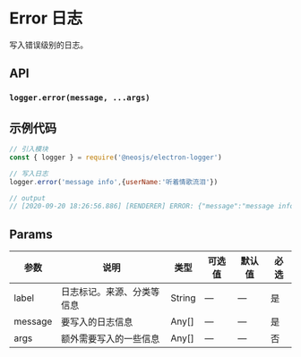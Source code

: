 # Error 日志
写入错误级别的日志。

## API
### `logger.error(message, ...args)`
###

## 示例代码

```js
// 引入模块
const { logger } = require('@neosjs/electron-logger')

// 写入日志
logger.error('message info',{userName:'听着情歌流泪'})

// output
// [2020-09-20 18:26:56.886] [RENDERER] ERROR: {"message":"message info","meta":[{"userName":"1123123"}]}
```

## Params

| 参数                        | 说明                       | 类型   | 可选值          | 默认值       | 必选  |
| --------------------------- | -------------------------- | ------ | --------------- | ------------ |------------ |
| label               | 日志标记。来源、分类等信息           | String | —               | —            | 是 |
| message               | 要写入的日志信息           | Any[] | —               | —            | 是 |
| args               | 额外需要写入的一些信息           | Any[] | —               | —            | 否 |
